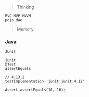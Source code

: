 > Thinking

```
MVC MVP MVVM
pojo dao
```

> Memory

### Java

```
JUnit

junit
@Test
assertEquals

// 4.13.2
testImplementation 'junit:junit:4.12'

Assert.assertEquals(10, 10);
```



